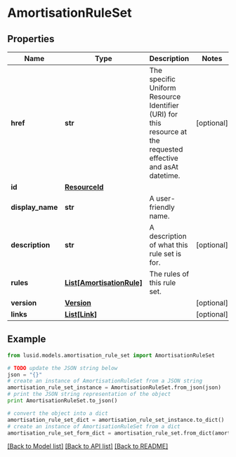 # AmortisationRuleSet


## Properties
Name | Type | Description | Notes
------------ | ------------- | ------------- | -------------
**href** | **str** | The specific Uniform Resource Identifier (URI) for this resource at the requested effective and asAt datetime. | [optional] 
**id** | [**ResourceId**](ResourceId.md) |  | 
**display_name** | **str** | A user-friendly name. | 
**description** | **str** | A description of what this rule set is for. | [optional] 
**rules** | [**List[AmortisationRule]**](AmortisationRule.md) | The rules of this rule set. | 
**version** | [**Version**](Version.md) |  | [optional] 
**links** | [**List[Link]**](Link.md) |  | [optional] 

## Example

```python
from lusid.models.amortisation_rule_set import AmortisationRuleSet

# TODO update the JSON string below
json = "{}"
# create an instance of AmortisationRuleSet from a JSON string
amortisation_rule_set_instance = AmortisationRuleSet.from_json(json)
# print the JSON string representation of the object
print AmortisationRuleSet.to_json()

# convert the object into a dict
amortisation_rule_set_dict = amortisation_rule_set_instance.to_dict()
# create an instance of AmortisationRuleSet from a dict
amortisation_rule_set_form_dict = amortisation_rule_set.from_dict(amortisation_rule_set_dict)
```
[[Back to Model list]](../README.md#documentation-for-models) [[Back to API list]](../README.md#documentation-for-api-endpoints) [[Back to README]](../README.md)


